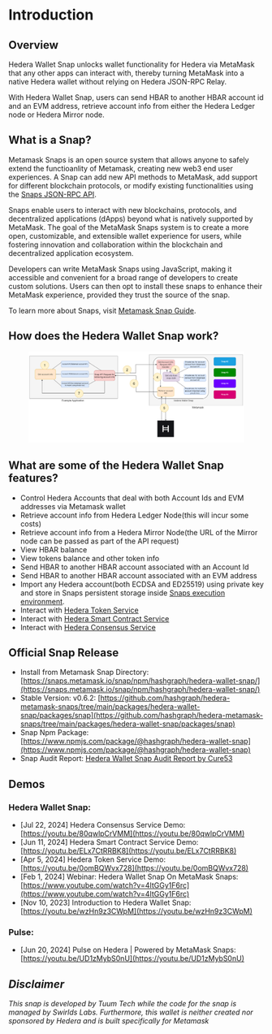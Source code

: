 # Introduction

## Overview

Hedera Wallet Snap unlocks wallet functionality for Hedera via MetaMask that any other apps can interact with, thereby turning MetaMask into a native Hedera wallet without relying on Hedera JSON-RPC Relay.

With Hedera Wallet Snap, users can send HBAR to another HBAR account id and an EVM address, retrieve account info from either the Hedera Ledger node or Hedera Mirror node.&#x20;

## What is a Snap?

Metamask Snaps is an open source system that allows anyone to safely extend the functioanlity of Metamask, creating new web3 end user experiences. A Snap can add new API methods to MetaMask, add support for different blockchain protocols, or modify existing functionalities using the [Snaps JSON-RPC API](https://docs.metamask.io/snaps/reference/rpc-api/).

Snaps enable users to interact with new blockchains, protocols, and decentralized applications (dApps) beyond what is natively supported by MetaMask. The goal of the MetaMask Snaps system is to create a more open, customizable, and extensible wallet experience for users, while fostering innovation and collaboration within the blockchain and decentralized application ecosystem.

Developers can write MetaMask Snaps using JavaScript, making it accessible and convenient for a broad range of developers to create custom solutions. Users can then opt to install these snaps to enhance their MetaMask experience, provided they trust the source of the snap.

To learn more about Snaps, visit [Metamask Snap Guide](https://docs.metamask.io/guide/snaps.html).

## How does the Hedera Wallet Snap work?



<figure><img src=".gitbook/assets/How does Hedera Wallet Snap work.drawio.png" alt=""><figcaption></figcaption></figure>

## &#x20;What are some of the Hedera Wallet Snap features?

* Control Hedera Accounts that deal with both Account Ids and EVM addresses via Metamask wallet
* Retrieve account info from Hedera Ledger Node(this will incur some costs)
* Retrieve account info from a Hedera Mirror Node(the URL of the Mirror node can be passed as part of the API request)
* View HBAR balance&#x20;
* View tokens balance and other token info
* Send HBAR to another HBAR account associated with an Account Id
* Send HBAR to another HBAR account associated with an EVM address
* Import any Hedera account(both ECDSA and ED25519) using private key and store in Snaps persistent storage inside [Snaps execution environment](https://docs.metamask.io/snaps/concepts/execution-environment/).
* Interact with [Hedera Token Service](https://docs.hedera.com/hedera/sdks-and-apis/sdks/token-service)
* Interact with [Hedera Smart Contract Service](https://docs.hedera.com/hedera/sdks-and-apis/sdks/smart-contracts)
* Interact with [Hedera Consensus Service](https://docs.hedera.com/hedera/sdks-and-apis/sdks/consensus-service)

## Official Snap Release

* Install from Metamask Snap Directory: [https://snaps.metamask.io/snap/npm/hashgraph/hedera-wallet-snap/](https://snaps.metamask.io/snap/npm/hashgraph/hedera-wallet-snap/)
* Stable Version: v0.6.2: [https://github.com/hashgraph/hedera-metamask-snaps/tree/main/packages/hedera-wallet-snap/packages/snap](https://github.com/hashgraph/hedera-metamask-snaps/tree/main/packages/hedera-wallet-snap/packages/snap)
* Snap Npm Package: [https://www.npmjs.com/package/@hashgraph/hedera-wallet-snap](https://www.npmjs.com/package/@hashgraph/hedera-wallet-snap)
* Snap Audit Report: [Hedera Wallet Snap Audit Report by Cure53](https://cure53.de/pentest-report_hedera-snap.pdf)

## Demos

### Hedera Wallet Snap:

* \[Jul 22, 2024] Hedera Consensus Service Demo: [https://youtu.be/80qwlpCrVMM](https://youtu.be/80qwlpCrVMM)
* \[Jun 11, 2024] Hedera Smart Contract Service Demo: [https://youtu.be/ELx7CtRRBK8](https://youtu.be/ELx7CtRRBK8)
* \[Apr 5, 2024] Hedera Token Service Demo: [https://youtu.be/0omBQWvx728](https://youtu.be/0omBQWvx728)
* \[Feb 1, 2024] Webinar: Hedera Wallet Snap On MetaMask Snaps: [https://www.youtube.com/watch?v=4ItGGy1F6rc](https://www.youtube.com/watch?v=4ItGGy1F6rc)
* \[Nov 10, 2023] Introduction to Hedera Wallet Snap: [https://youtu.be/wzHn9z3CWpM](https://youtu.be/wzHn9z3CWpM)

### Pulse:

* \[Jun 20, 2024] Pulse on Hedera | Powered by MetaMask Snaps: [https://youtu.be/UD1zMybS0nU](https://youtu.be/UD1zMybS0nU)

## _Disclaimer_

_This snap is developed by Tuum Tech while the code for the snap is managed by Swirlds Labs. Furthermore, this wallet is neither created nor sponsored by Hedera and is built specifically for Metamask_
